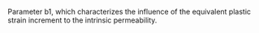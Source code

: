 Parameter b1, which characterizes the influence of the equivalent plastic
 strain increment to the intrinsic permeability.
